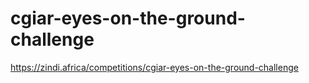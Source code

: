 # cgiar-eyes-on-the-ground-challenge
https://zindi.africa/competitions/cgiar-eyes-on-the-ground-challenge

